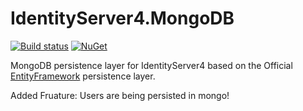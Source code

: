 # IdentityServer4.MongoDB

[![Build status](https://ci.appveyor.com/api/projects/status/v3sy5bjmlfdycjqg?svg=true)](https://ci.appveyor.com/project/diogodamiani/identityserver4-mongodb)
[![NuGet](https://img.shields.io/badge/NuGet-1.0.3-blue.svg)](https://www.nuget.org/packages/IdentityServer4.MongoDB/)

MongoDB persistence layer for IdentityServer4 based on the Official [EntityFramework](https://github.com/IdentityServer/IdentityServer4.EntityFramework) persistence layer.

Added Fruature: Users are being persisted in mongo!
